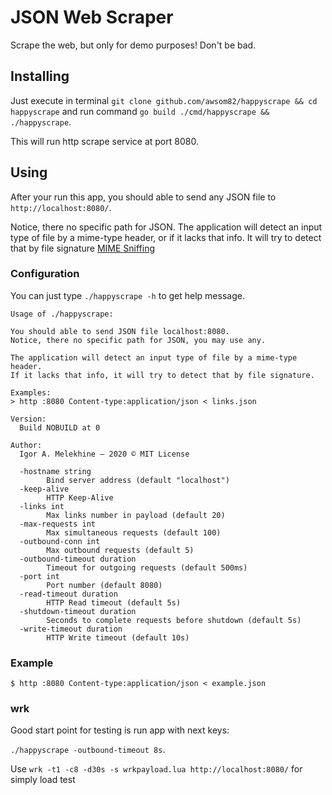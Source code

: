 #  JSON Web Scraper
Scrape the web, but only for demo purposes! Don't be bad.

## Installing
Just execute in terminal `git clone github.com/awsom82/happyscrape && cd happyscrape`
and run command `go build ./cmd/happyscrape && ./happyscrape`.

This will run http scrape service at port 8080.

## Using
After your run this app, you should able to send any JSON file to `http://localhost:8080/`.

Notice, there no specific path for JSON. The application will detect an input type of file by a mime-type header, or if it lacks that info. It will try to detect that by file signature [MIME Sniffing](https://mimesniff.spec.whatwg.org)

### Configuration
You can just type `./happyscrape -h` to get help message.
```
Usage of ./happyscrape:

You should able to send JSON file localhost:8080.
Notice, there no specific path for JSON, you may use any.

The application will detect an input type of file by a mime-type header.
If it lacks that info, it will try to detect that by file signature.

Examples:
> http :8080 Content-type:application/json < links.json

Version:
  Build NOBUILD at 0

Author:
  Igor A. Melekhine – 2020 © MIT License

  -hostname string
    	Bind server address (default "localhost")
  -keep-alive
    	HTTP Keep-Alive
  -links int
    	Max links number in payload (default 20)
  -max-requests int
    	Max simultaneous requests (default 100)
  -outbound-conn int
    	Max outbound requests (default 5)
  -outbound-timeout duration
    	Timeout for outgoing requests (default 500ms)
  -port int
    	Port number (default 8080)
  -read-timeout duration
    	HTTP Read timeout (default 5s)
  -shutdown-timeout duration
    	Seconds to complete requests before shutdown (default 5s)
  -write-timeout duration
    	HTTP Write timeout (default 10s)
```

### Example
```
$ http :8080 Content-type:application/json < example.json
```

### wrk
Good start point for testing is run app with next keys:

`./happyscrape -outbound-timeout 8s`.

Use `wrk -t1 -c8 -d30s -s wrkpayload.lua http://localhost:8080/` for simply load test
